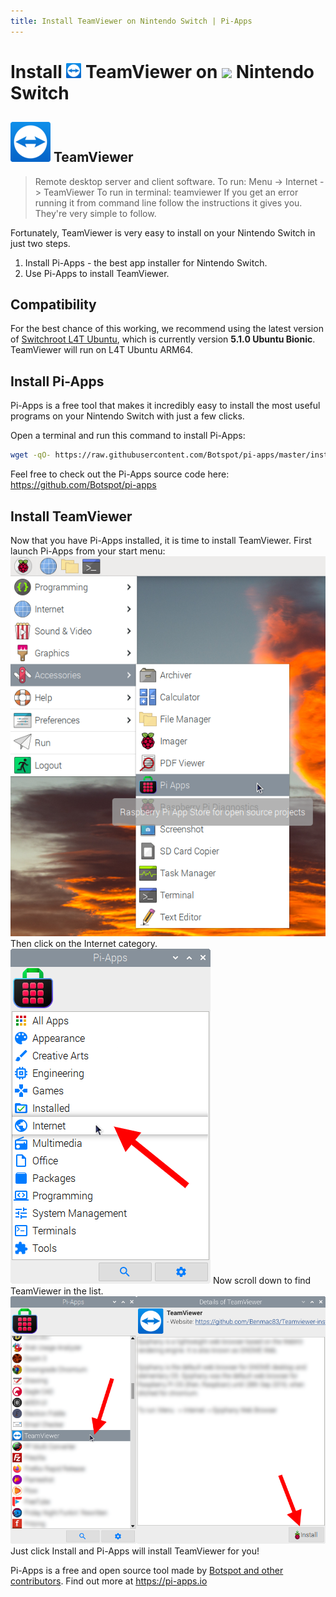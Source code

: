 ```yaml
---
title: Install TeamViewer on Nintendo Switch | Pi-Apps
---
```

<div class="simple-install-content content">

# Install <img src="/img/app-icons/TeamViewer/icon-64.png" height=24> TeamViewer on <img src=https://switchroot.org/logo.png height=24> Nintendo Switch

## <img src="/img/app-icons/TeamViewer/icon-64.png"> TeamViewer
> Remote desktop server and client software.
> To run: Menu -> Internet -> TeamViewer
> To run in terminal: teamviewer
> If you get an error running it from command line follow the instructions it gives you. They're very simple to follow.

Fortunately, TeamViewer is very easy to install on your Nintendo Switch in just two steps.
1. Install Pi-Apps - the best app installer for Nintendo Switch.
2. Use Pi-Apps to install TeamViewer.
</div>
<div class="simple-install-content content">

## Compatibility
For the best chance of this working, we recommend using the latest version of [Switchroot L4T Ubuntu](https://wiki.switchroot.org/en/Linux/Ubuntu-Install-Guide), which is currently version **5.1.0 Ubuntu Bionic**.
TeamViewer will run on L4T Ubuntu ARM64.
</div>
<div class="simple-install-content content">

## Install Pi-Apps

Pi-Apps is a free tool that makes it incredibly easy to install the most useful programs on your Nintendo Switch with just a few clicks.

Open a terminal and run this command to install Pi-Apps:
```bash
wget -qO- https://raw.githubusercontent.com/Botspot/pi-apps/master/install | bash
```
Feel free to check out the Pi-Apps source code here: https://github.com/Botspot/pi-apps
</div>
<div class="simple-install-content content">

## Install TeamViewer

Now that you have Pi-Apps installed, it is time to install TeamViewer.
First launch Pi-Apps from your start menu:
<img src="/img/start-menu.png">
Then click on the Internet category.
<img src="/img/category-selections/Internet.png">
Now scroll down to find TeamViewer in the list.
<img src="/img/app-icons/TeamViewer/app-selection.png">
Just click Install and Pi-Apps will install TeamViewer for you!
</div>
<div class="simple-install-content content">

Pi-Apps is a free and open source tool made by [Botspot and other contributors](/about/#contributors). Find out more at https://pi-apps.io
</div>
